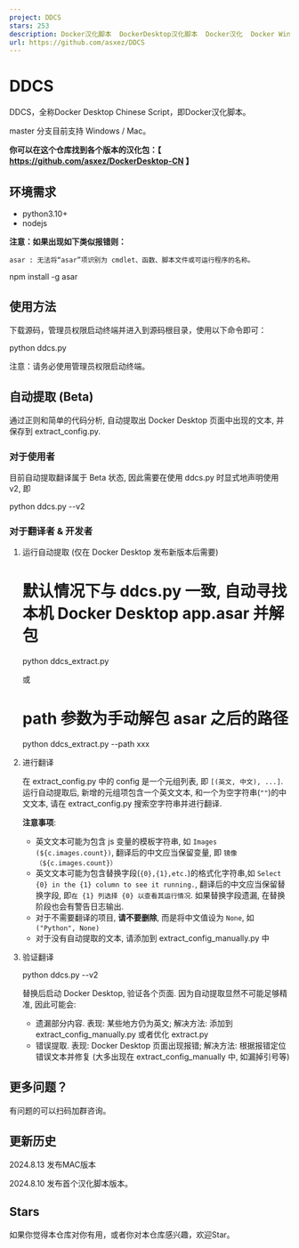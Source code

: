 ```yaml
---
project: DDCS
stars: 253
description: Docker汉化脚本  DockerDesktop汉化脚本  Docker汉化  Docker Windows Docker MAC
url: https://github.com/asxez/DDCS
---
```


DDCS
====

DDCS，全称Docker Desktop Chinese Script，即Docker汉化脚本。

master 分支目前支持 Windows / Mac。

**你可以在这个仓库找到各个版本的汉化包：【 https://github.com/asxez/DockerDesktop-CN 】**

环境需求
----

-   python3.10+
-   nodejs

**注意：如果出现如下类似报错则：**

```
asar : 无法将“asar”项识别为 cmdlet、函数、脚本文件或可运行程序的名称。
```

npm install -g asar

使用方法
----

下载源码，管理员权限启动终端并进入到源码根目录，使用以下命令即可：

python ddcs.py

注意：请务必使用管理员权限启动终端。

自动提取 (Beta)
-----------

通过正则和简单的代码分析, 自动提取出 Docker Desktop 页面中出现的文本, 并保存到 extract\_config.py.

### 对于使用者

目前自动提取翻译属于 Beta 状态, 因此需要在使用 ddcs.py 时显式地声明使用 v2, 即

python ddcs.py --v2

### 对于翻译者 & 开发者

1.  运行自动提取 (仅在 Docker Desktop 发布新版本后需要)
    
    # 默认情况下与 ddcs.py 一致, 自动寻找本机 Docker Desktop app.asar 并解包
    python ddcs\_extract.py
    
    或
    
    # path 参数为手动解包 asar 之后的路径 
    python ddcs\_extract.py --path xxx
    
2.  进行翻译
    
    在 extract\_config.py 中的 config 是一个元组列表, 即 `[(英文, 中文), ...]`. 运行自动提取后, 新增的元组项包含一个英文文本, 和一个为空字符串(`""`)的中文文本, 请在 extract\_config.py 搜索空字符串并进行翻译.
    
    **注意事项**:
    
    -   英文文本可能为包含 js 变量的模板字符串, 如 `Images (${c.images.count})`, 翻译后的中文应当保留变量, 即 `镜像（${c.images.count}）`
    -   英文文本可能为包含替换字段(`{0},{1},etc.`)的格式化字符串,如 `Select {0} in the {1} column to see it running.`, 翻译后的中文应当保留替换字段, 即`在 {1} 列选择 {0} 以查看其运行情况`. 如果替换字段遗漏, 在替换阶段也会有警告日志输出.
    -   对于不需要翻译的项目, **请不要删除**, 而是将中文值设为 `None`, 如 `("Python", None)`
    -   对于没有自动提取的文本, 请添加到 extract\_config\_manually.py 中
3.  验证翻译
    
    python ddcs.py --v2
    
    替换后启动 Docker Desktop, 验证各个页面. 因为自动提取显然不可能足够精准, 因此可能会:
    
    -   遗漏部分内容. 表现: 某些地方仍为英文; 解决方法: 添加到 extract\_config\_manually.py 或者优化 extract.py
    -   错误提取. 表现: Docker Desktop 页面出现报错; 解决方法: 根据报错定位错误文本并修复 (大多出现在 extract\_config\_manually 中, 如漏掉引号等)

更多问题？
-----

有问题的可以扫码加群咨询。

更新历史
----

2024.8.13 发布MAC版本

2024.8.10 发布首个汉化脚本版本。

Stars
-----

如果你觉得本仓库对你有用，或者你对本仓库感兴趣，欢迎Star。
